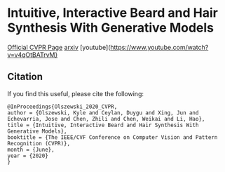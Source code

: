 # Intuitive, Interactive Beard and Hair Synthesis With Generative Models

[Official CVPR Page](http://openaccess.thecvf.com/content_CVPR_2020/html/Olszewski_Intuitive_Interactive_Beard_and_Hair_Synthesis_With_Generative_Models_CVPR_2020_paper.html)
[arxiv](https://arxiv.org/abs/2004.06848)
[youtube](https://www.youtube.com/watch?v=v4qOtBATrvM}

## Citation

If you find this useful, please cite the following:
```
@InProceedings{Olszewski_2020_CVPR,
author = {Olszewski, Kyle and Ceylan, Duygu and Xing, Jun and Echevarria, Jose and Chen, Zhili and Chen, Weikai and Li, Hao},
title = {Intuitive, Interactive Beard and Hair Synthesis With Generative Models},
booktitle = {The IEEE/CVF Conference on Computer Vision and Pattern Recognition (CVPR)},
month = {June},
year = {2020}
}
